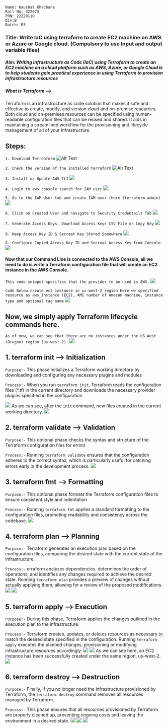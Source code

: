 ```
Name: Kaushal Khachane
Roll No: 322073
PRN: 22220110
Div:B
Batch: B3
```

### Title: Write IaC using terraform to create EC2 machine on AWS or Azure or Google cloud. (Compulsory to use Input and output variable files)

##### Aim: Writing Infrastructure as Code (IaC) using Terraform to create an EC2 machine on a cloud platform such as AWS, Azure, or Google Cloud is to help students gain practical experience in using Terraform to provision infrastructure resources

##### What is Terraform -->
Terraform is an infrastructure as code solution that makes it safe and effective to create, modify, and version cloud and on-premise resources. Both cloud and on-premises resources can be specified using human-readable configuration files that can be reused and shared. It aids in maintaining a streamlined workflow for the provisioning and lifecycle management of all of your infrastructure.

## Steps:
`1. Download Terreaform`
![Alt Text](./assets/images/downloadt)

`2. Check the version of the installed terraform`
![Alt Text](./assets/images/tv1.png)

`3. Install or Update AWS CLI`
![](./assets/images/installawscli.png)

`4. Login to aws console search for IAM user`
![](./assets/images/console.png)

`5. Go to the IAM User tab and create IAM user there (terraform-admin)`
![](./assets/images/iamuser.png)

`6. Click on Created User and navigate to Security Credentails Tab`
![](./assets/images/scred.png)

`7. Generate Access Keys, Download Access Keys CSV File or Copy Key`
![](./assets/images/accesskeys.png)

`8. Keep Access Key ID & Secreat Key Stored Somewhere`
![](./assets/images/accessidsecreatkey.png)

`8. Configure Copied Access Key ID and Secreat Access Key from Console`
![](./assets/images/consoleawsconfigure.png)

#### Now that our Command Line is connected to the AWS Console, all we need to do is write a Terraform configuration file that will create an EC2 instance in the AWS Console.

`This code snippet specifies that the provider to be used is AWS.`
![](./assets/images/maintf.png)

`Code Below create ec2 instance in us-west-2 region Here we specified resource as aws_instance (EC2), AMI number of Amazon machine, instance type and optional tag name`
![](./assets/images/ec2tf.png)

## Now, we simply apply Terraform lifecycle commands here.

`As of now, we can see that there are no instances under the US West (Oregon) region (us-west-2).`
![](./assets/images/noinstance.png)

## 1. terraform init --> Initialization

`Purpose:-` This phase initializes a Terraform working directory by downloading and configuring any necessary plugins and modules

`Process:-` When you run `terraform init`, Terraform reads the configuration files (*.tf) in the current directory and downloads the necessary provider plugins specified in the configuration.

![](./assets/images/tinit1.png)
As we can see, after the `init` command, new files created in the current working directory.
![](./assets/images/tinit2.png)

## 2. terraform validate --> Validation

`Purpose:-` This optional phase checks the syntax and structure of the Terraform configuration files for errors

`Process:-` Running `terraform validate` ensures that the configuration adheres to the correct syntax, which is particularly useful for catching errors early in the development process.
![](./assets/images/tvalildate1.png)

## 3. terraform fmt --> Formatting
`Purpose:-` This optional phase formats the Terraform configuration files to ensure consistent style and indentation

`Process:-` Running `terraform fmt` applies a standard formatting to the configuration files, promoting readability and consistency across the codebase.
![](./assets/images/fmt.png)

## 4. terraform plan --> Planning
`Purpose:-` Terraform generates an execution plan based on the configuration files, comparing the desired state with the current state of the infrastructure.

`Process:-` erraform analyzes dependencies, determines the order of operations, and identifies any changes required to achieve the desired state. Running `terraform plan` provides a preview of changes without actually applying them, allowing for a review of the proposed modifications.
![](./assets/images/tplan1.png)
![](./assets/images/tplan2.png)

## 5. terraform apply --> Execution
`Purpose:-` During this phase, Terraform applies the changes outlined in the execution plan to the infrastructure.

`Process:-` Terraform creates, updates, or deletes resources as necessary to match the desired state specified in the configuration. Running `terraform apply` executes the planned changes, provisioning or modifying infrastructure resources accordingly.
![](./assets/images/tapply1.png)
![](./assets/images/tapply2.png)
As we can see here, an EC2 instance has been successfully created under the same region, us-west-2.
![](./assets/images/awsconsoleec2created.png)

## 6. terraform destroy --> Destruction
`Purpose:-` Finally, if you no longer need the infrastructure provisioned by Terraform, the `terraform destroy` command removes all resources managed by Terraform.

`Process:-` This phase ensures that all resources provisioned by Terraform are properly cleaned up, preventing ongoing costs and leaving the environment in a desired state.
![](./assets/images/tdestory1.png)
![](./assets/images/tdestroy2.png)
![](./assets/images/tdestroy3.png)
